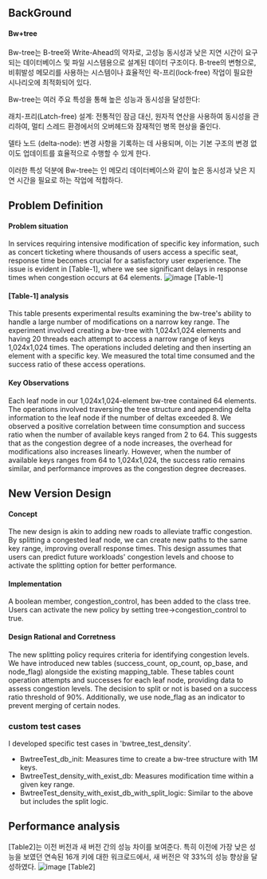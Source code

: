 ## BackGround
#### Bw+tree
Bw-tree는 B-tree와 Write-Ahead의 약자로, 고성능 동시성과 낮은 지연 시간이 요구되는 데이터베이스 및 파일 시스템용으로 설계된 데이터 구조이다. B-tree의 변형으로, 비휘발성 메모리를 사용하는 시스템이나 효율적인 락-프리(lock-free) 작업이 필요한 시나리오에 최적화되어 있다.

Bw-tree는 여러 주요 특성을 통해 높은 성능과 동시성을 달성한다:

래치-프리(Latch-free) 설계: 전통적인 잠금 대신, 원자적 연산을 사용하여 동시성을 관리하여, 멀티 스레드 환경에서의 오버헤드와 잠재적인 병목 현상을 줄인다.

델타 노드 (delta-node): 변경 사항을 기록하는 데 사용되며, 이는 기본 구조의 변경 없이도 업데이트를 효율적으로 수행할 수 있게 한다.

이러한 특성 덕분에 Bw-tree는 인 메모리 데이터베이스와 같이 높은 동시성과 낮은 지연 시간을 필요로 하는 작업에 적합하다.

## Problem Definition
#### Problem situation
In services requiring intensive modification of specific key information, such as concert ticketing where thousands of users access a specific seat, response time becomes crucial for a satisfactory user experience. The issue is evident in [Table-1], where we see significant delays in response times when congestion occurs at 64 elements.
![image](https://user-images.githubusercontent.com/96645965/216049878-15744ca6-9f01-40a6-a94e-8281c5cc9879.png)
[Table-1]
#### [Table-1] analysis
This table presents experimental results examining the bw-tree's ability to handle a large number of modifications on a narrow key range. The experiment involved creating a bw-tree with 1,024x1,024 elements and having 20 threads each attempt to access a narrow range of keys 1,024x1,024 times. The operations included deleting and then inserting an element with a specific key. We measured the total time consumed and the success ratio of these access operations.

#### Key Observations
Each leaf node in our 1,024x1,024-element bw-tree contained 64 elements. The operations involved traversing the tree structure and appending delta information to the leaf node if the number of deltas exceeded 8. We observed a positive correlation between time consumption and success ratio when the number of available keys ranged from 2 to 64. This suggests that as the congestion degree of a node increases, the overhead for modifications also increases linearly. However, when the number of available keys ranges from 64 to 1,024x1,024, the success ratio remains similar, and performance improves as the congestion degree decreases.

## New Version Design
#### Concept
The new design is akin to adding new roads to alleviate traffic congestion. By splitting a congested leaf node, we can create new paths to the same key range, improving overall response times. This design assumes that users can predict future workloads' congestion levels and choose to activate the splitting option for better performance.

#### Implementation
A boolean member, congestion_control, has been added to the class tree. Users can activate the new policy by setting tree->congestion_control to true.

#### Design Rational and Corretness
The new splitting policy requires criteria for identifying congestion levels. We have introduced new tables (success_count, op_count, op_base, and node_flag) alongside the existing mapping_table. These tables count operation attempts and successes for each leaf node, providing data to assess congestion levels. The decision to split or not is based on a success ratio threshold of 90%. Additionally, we use node_flag as an indicator to prevent merging of certain nodes.

### custom test cases
I developed specific test cases in 'bwtree_test_density'.
- BwtreeTest_db_init: Measures time to create a bw-tree structure with 1M keys.
- BwtreeTest_density_with_exist_db: Measures modification time within a given key range.
- BwtreeTest_density_with_exist_db_with_split_logic: Similar to the above but includes the split logic.

## Performance analysis
[Table2]는 이전 버전과 새 버전 간의 성능 차이를 보여준다. 특히 이전에 가장 낮은 성능을 보였던 연속된 16개 키에 대한 워크로드에서, 새 버전은 약 33%의 성능 향상을 달성하였다.
![image](https://user-images.githubusercontent.com/96645965/216049921-7d82db04-03f3-40b3-8ca7-34f1c4d63e6c.png)
[Table2]   
